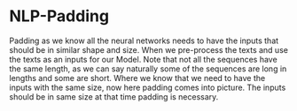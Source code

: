 # NLP-Padding

Padding as we know all the neural networks needs to have the inputs that should be in similar shape and size. When we pre-process the texts and use the texts as an inputs 
for our Model. Note that not all the sequences have the same length, as we can say naturally some of the sequences are long in lengths and some are short. 
Where we know that we need to have the inputs with the same size, now here padding comes into picture. The inputs should be in same size at that time padding is necessary.
